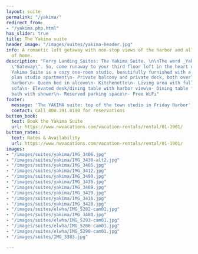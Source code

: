 ```yaml
---
layout: suite
permalink: "/yakima/"
redirect_from:
- "/yakima.php.html"
has_slider: true
title: The Yakima suite
header_image: "/images/suites/yakima-header.jpg"
info: A romantic loft getaway with non-stop views of the harbor and all the comforts
  of home.
description: "Ferry Landing Suites: The Yakima Suite. \n\nThe word _Yakima_ means
  \"Gateway\". So, come runaway to your third floor loft in the heart of Friday Harbor.\n\nThe
  Yakima Suite is a cozy one-room studio, beautifully furnished with a:\n\n- Open
  plan studio apartment\n- Private balcony and private deck, both overlooking the
  harbor\n- Queen bed in alcove\n- Kitchenette\n- Living area with full-size sleeper
  sofa\n- Elevated desk/dining table with harbor view\n- Dining table for 4\n- Spacious
  bath with shower\n- Reserved parking space\n- Free WiFi"
footer:
  message: 'The YAKIMA suite: top of the town studio in Friday Harbor'
  contact: Call 800.391.8190 for reservations
button_book:
  text: Book the Yakima Suite
  url: https://www.nwvacations.com/vacation-rentals/rental/01-1901/
button_rates:
  text: Rates & Availability
  url: https://www.nwvacations.com/vacation-rentals/rental/01-1901/
images:
- "/images/suites/yakima/IMG_3406.jpg"
- "/images/suites/yakima/IMG_3438-alt2.jpg"
- "/images/suites/yakima/IMG_3465.jpg"
- "/images/suites/yakima/IMG_3412.jpg"
- "/images/suites/yakima/IMG_3490.jpg"
- "/images/suites/yakima/IMG_3436.jpg"
- "/images/suites/yakima/IMG_3469.jpg"
- "/images/suites/yakima/IMG_3429.jpg"
- "/images/suites/yakima/IMG_3416.jpg"
- "/images/suites/yakima/IMG_3420.jpg"
- "/images/suites/elwha/IMG_5282-cam01.jpg"
- "/images/suites/yakima/IMG_3480.jpg"
- "/images/suites/elwha/IMG_5293-cam01.jpg"
- "/images/suites/elwha/IMG_5286-cam01.jpg"
- "/images/suites/elwha/IMG_5290-cam01.jpg"
- "/images/suites/IMG_3383.jpg"

---
```

